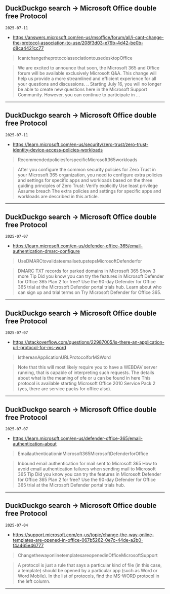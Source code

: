 ## DuckDuckgo search -> Microsoft Office double free Protocol
`2025-07-11`

* https://answers.microsoft.com/en-us/msoffice/forum/all/i-cant-change-the-protocol-association-to-use/208f3d03-e79b-4d42-be0b-d8ca4421cc77

<blockquote>
 IcantchangetheprotocolassociationtousedesktopOffice
</blockquote>
<blockquote>
We are excited to announce that soon, the Microsoft 365 and Office forum will be available exclusively Microsoft Q&amp;A. This change will help us provide a more streamlined and efficient experience for all your questions and discussions. .. Starting July 16, you will no longer be able to create new questions here in the Microsoft Support Community. However, you can continue to participate in ...
</blockquote>

---

## DuckDuckgo search -> Microsoft Office double free Protocol
`2025-07-11`

* https://learn.microsoft.com/en-us/security/zero-trust/zero-trust-identity-device-access-policies-workloads

<blockquote>
 RecommendedpoliciesforspecificMicrosoft365workloads
</blockquote>
<blockquote>
After you configure the common security policies for Zero Trust in your Microsoft 365 organization, you need to configure extra policies and settings for specific apps and workloads based on the three guiding principles of Zero Trust: Verify explicitly Use least privilege Assume breach The extra policies and settings for specific apps and workloads are described in this article.
</blockquote>

---

## DuckDuckgo search -> Microsoft Office double free Protocol
`2025-07-07`

* https://learn.microsoft.com/en-us/defender-office-365/email-authentication-dmarc-configure

<blockquote>
 UseDMARCtovalidateemailsetupstepsMicrosoftDefenderfor
</blockquote>
<blockquote>
DMARC TXT records for parked domains in Microsoft 365 Show 3 more Tip Did you know you can try the features in Microsoft Defender for Office 365 Plan 2 for free? Use the 90-day Defender for Office 365 trial at the Microsoft Defender portal trials hub. Learn about who can sign up and trial terms on Try Microsoft Defender for Office 365.
</blockquote>

---

## DuckDuckgo search -> Microsoft Office double free Protocol
`2025-07-07`

* https://stackoverflow.com/questions/22987005/is-there-an-application-url-protocol-for-ms-word

<blockquote>
 IsthereanApplicationURLProtocolforMSWord
</blockquote>
<blockquote>
Note that this will most likely require you to have a WEBDAV server running, that is capable of interpreting such requests. The details about what is the meaning of ofe or u can be found in here This protocol is available starting Microsoft Office 2010 Service Pack 2 (yes, there are service packs for office also).
</blockquote>

---

## DuckDuckgo search -> Microsoft Office double free Protocol
`2025-07-07`

* https://learn.microsoft.com/en-us/defender-office-365/email-authentication-about

<blockquote>
 EmailauthenticationinMicrosoft365MicrosoftDefenderforOffice
</blockquote>
<blockquote>
Inbound email authentication for mail sent to Microsoft 365 How to avoid email authentication failures when sending mail to Microsoft 365 Tip Did you know you can try the features in Microsoft Defender for Office 365 Plan 2 for free? Use the 90-day Defender for Office 365 trial at the Microsoft Defender portal trials hub.
</blockquote>

---

## DuckDuckgo search -> Microsoft Office double free Protocol
`2025-07-04`

* https://support.microsoft.com/en-us/topic/change-the-way-online-templates-are-opened-in-office-067b5262-0e7c-44de-a2b0-f4a465e46777

<blockquote>
 ChangethewayonlinetemplatesareopenedinOfficeMicrosoftSupport
</blockquote>
<blockquote>
A protocol is just a rule that says a particular kind of file (in this case, a template) should be opened by a particular app (such as Word or Word Mobile). In the list of protocols, find the MS-WORD protocol in the left column.
</blockquote>

---

